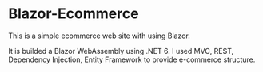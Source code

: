 # Blazor-Ecommerce
This is a simple ecommerce web site with using Blazor.

It is builded a Blazor WebAssembly using .NET 6. 
I used MVC, REST, Dependency Injection, Entity Framework to provide e-commerce structure.
